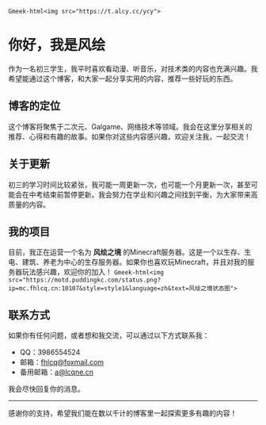 `Gmeek-html<img src="https://t.alcy.cc/ycy">`
# 你好，我是风绘

作为一名初三学生，我平时喜欢看动漫、听音乐，对技术类的内容也充满兴趣。我希望能通过这个博客，和大家一起分享实用的内容，推荐一些好玩的东西。

## 博客的定位
这个博客将聚焦于二次元、Galgame、网络技术等领域。我会在这里分享相关的推荐、心得和有趣的故事。如果你对这些内容感兴趣，欢迎关注我，一起交流！

## 关于更新
初三的学习时间比较紧张，我可能一周更新一次，也可能一个月更新一次，甚至可能会在中考结束前暂停更新。我会努力在学业和兴趣之间找到平衡，为大家带来高质量的内容。

## 我的项目
目前，我正在运营一个名为 **风绘之境** 的Minecraft服务器。这是一个以生存、生电、建筑、养老为中心的生存服务器。如果你也喜欢玩Minecraft，并且对我的服务器玩法感兴趣，欢迎你的加入！
`Gmeek-html<img src="https://motd.puddingkc.com/status.png?ip=mc.fhlcq.cn:10107&style=style1&language=zh&text=风绘之境状态图">`

## 联系方式
如果你有任何问题，或者想和我交流，可以通过以下方式联系我：
- QQ：3986554524
- 邮箱：fhlcq@foxmail.com
- 备用邮箱：a@lcqne.cn

我会尽快回复你的消息。

---

感谢你的支持，希望我们能在数以千计的博客里一起探索更多有趣的内容！